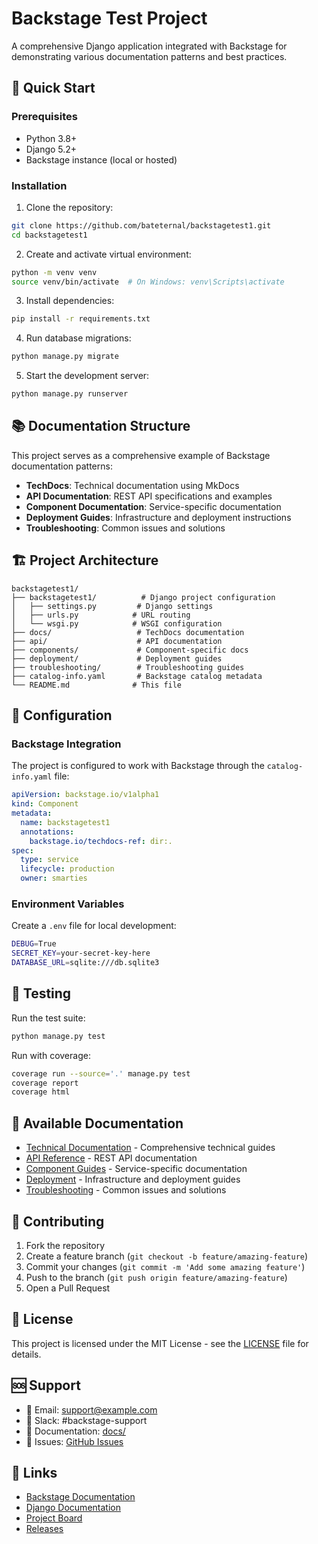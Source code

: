 # Backstage Test Project

A comprehensive Django application integrated with Backstage for demonstrating various documentation patterns and best practices.

## 🚀 Quick Start

### Prerequisites

- Python 3.8+
- Django 5.2+
- Backstage instance (local or hosted)

### Installation

1. Clone the repository:
```bash
git clone https://github.com/bateternal/backstagetest1.git
cd backstagetest1
```

2. Create and activate virtual environment:
```bash
python -m venv venv
source venv/bin/activate  # On Windows: venv\Scripts\activate
```

3. Install dependencies:
```bash
pip install -r requirements.txt
```

4. Run database migrations:
```bash
python manage.py migrate
```

5. Start the development server:
```bash
python manage.py runserver
```

## 📚 Documentation Structure

This project serves as a comprehensive example of Backstage documentation patterns:

- **TechDocs**: Technical documentation using MkDocs
- **API Documentation**: REST API specifications and examples
- **Component Documentation**: Service-specific documentation
- **Deployment Guides**: Infrastructure and deployment instructions
- **Troubleshooting**: Common issues and solutions

## 🏗️ Project Architecture

```
backstagetest1/
├── backstagetest1/          # Django project configuration
│   ├── settings.py         # Django settings
│   ├── urls.py            # URL routing
│   └── wsgi.py            # WSGI configuration
├── docs/                   # TechDocs documentation
├── api/                    # API documentation
├── components/             # Component-specific docs
├── deployment/             # Deployment guides
├── troubleshooting/        # Troubleshooting guides
├── catalog-info.yaml       # Backstage catalog metadata
└── README.md              # This file
```

## 🔧 Configuration

### Backstage Integration

The project is configured to work with Backstage through the `catalog-info.yaml` file:

```yaml
apiVersion: backstage.io/v1alpha1
kind: Component
metadata:
  name: backstagetest1
  annotations:
    backstage.io/techdocs-ref: dir:.
spec:
  type: service
  lifecycle: production
  owner: smarties
```

### Environment Variables

Create a `.env` file for local development:

```bash
DEBUG=True
SECRET_KEY=your-secret-key-here
DATABASE_URL=sqlite:///db.sqlite3
```

## 🧪 Testing

Run the test suite:

```bash
python manage.py test
```

Run with coverage:

```bash
coverage run --source='.' manage.py test
coverage report
coverage html
```

## 📖 Available Documentation

- [Technical Documentation](docs/) - Comprehensive technical guides
- [API Reference](api/) - REST API documentation
- [Component Guides](components/) - Service-specific documentation
- [Deployment](deployment/) - Infrastructure and deployment guides
- [Troubleshooting](troubleshooting/) - Common issues and solutions

## 🤝 Contributing

1. Fork the repository
2. Create a feature branch (`git checkout -b feature/amazing-feature`)
3. Commit your changes (`git commit -m 'Add some amazing feature'`)
4. Push to the branch (`git push origin feature/amazing-feature`)
5. Open a Pull Request

## 📄 License

This project is licensed under the MIT License - see the [LICENSE](LICENSE) file for details.

## 🆘 Support

- 📧 Email: support@example.com
- 💬 Slack: #backstage-support
- 📖 Documentation: [docs/](docs/)
- 🐛 Issues: [GitHub Issues](https://github.com/bateternal/backstagetest1/issues)

## 🔗 Links

- [Backstage Documentation](https://backstage.io/docs/)
- [Django Documentation](https://docs.djangoproject.com/)
- [Project Board](https://github.com/bateternal/backstagetest1/projects)
- [Releases](https://github.com/bateternal/backstagetest1/releases)
